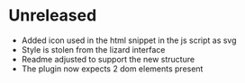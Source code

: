 # Unreleased

* Added icon used in the html snippet in the js script as svg
* Style is stolen from the lizard interface
* Readme adjusted to support the new structure
* The plugin now expects 2 dom elements present

